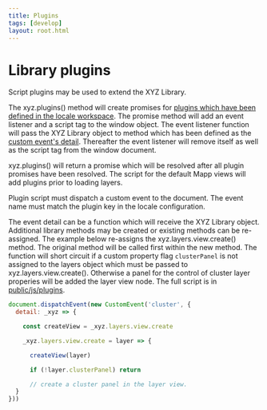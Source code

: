 ```yaml
---
title: Plugins
tags: [develop]
layout: root.html
---
```


# Library plugins

Script plugins may be used to extend the XYZ Library.

The xyz.plugins() method will create promises for [plugins which have been defined in the locale workspace](/xyz/docs/workspace/locales/plugins). The promise method will add an event listener and a script tag to the window object. The event listener function will pass the XYZ Library object to method which has been defined as the [custom event's detail](https://developer.mozilla.org/en-US/docs/Web/API/CustomEvent/detail). Thereafter the event listener will remove itself as well as the script tag from the window document.

xyz.plugins() will return a promise which will be resolved after all plugin promises have been resolved. The script for the default Mapp views will add plugins prior to loading layers.

Plugin script must dispatch a custom event to the document. The event name must match the plugin key in the locale configuration.

The event detail can be a function which will receive the XYZ Library object. Additional library methods may be created or existing methods can be re-assigned. The example below re-assigns the xyz.layers.view.create() method. The original method will be called first within the new method. The function will short circuit if a custom property flag `clusterPanel` is not assigned to the layers object which must be passed to xyz.layers.view.create(). Otherwise a panel for the control of cluster layer properies will be added the layer view node. The full script is in [public/js/plugins](https://github.com/GEOLYTIX/xyz/tree/development/public/js/plugins).

```javascript
document.dispatchEvent(new CustomEvent('cluster', {
  detail: _xyz => {

    const createView = _xyz.layers.view.create

    _xyz.layers.view.create = layer => {

      createView(layer)

      if (!layer.clusterPanel) return

      // create a cluster panel in the layer view.
  }
}))
```